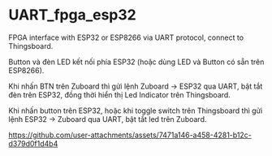 # UART_fpga_esp32
FPGA interface with ESP32 or ESP8266 via UART protocol, connect to Thingsboard.

Button và đèn LED kết nối phía ESP32 (hoặc dùng LED và Button có sẵn trên ESP8266).

Khi nhấn BTN trên Zuboard thì gửi lệnh Zuboard -> ESP32 qua UART, bật tắt đèn trên ESP32, đồng thời hiển thị Led Indicator trên Thingsboard.

Khi nhấn button trên ESP32, hoặc khi toggle switch trên Thingsboard thì gửi lệnh ESP32 -> Zuboard qua UART, bật tắt led trên Zuboard.

https://github.com/user-attachments/assets/7471a146-a458-4281-b12c-d379d0f1d4b4
